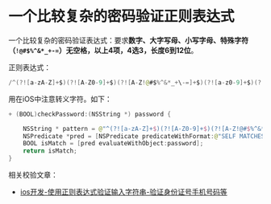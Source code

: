 # 一个比较复杂的密码验证正则表达式

一个比较复杂的密码验证表达式：要求**数字、大字写母、小写字母、特殊字符（`!@#$%^&*_+-=`）无空格，以上4项，4选3，长度6到12位**。

正则表达式：
```swift
/^(?![a-zA-Z]+$)(?![A-Z0-9]+$)(?![A-Z!@#$%^&*_+\-=]+$)(?![a-z0-9]+$)(?![a-z!@#$%^&*_+\-=]+$)(?![0-9!@#$%^&*_+\-=]+$)[a-zA-Z0-9!@#$%^&*_+\-=]{6,12}/
```
用在iOS中注意转义字符。如下：
```swift
+ (BOOL)checkPassword:(NSString *) password {

    NSString * pattern = @"^(?![a-zA-Z]+$)(?![A-Z0-9]+$)(?![A-Z!@#$%^&*_+\\-=]+$)(?![a-z0-9]+$)(?![a-z!@#$%^&*_+\\-=]+$)(?![0-9!@#$%^&*_+\\-=]+$)[a-zA-Z0-9!@#$%^&*_+\\-=]{8,18}$";
    NSPredicate *pred = [NSPredicate predicateWithFormat:@"SELF MATCHES %@", pattern];
    BOOL isMatch = [pred evaluateWithObject:password];
    return isMatch;
}
```

相关校验文章：
- [ios开发-使用正则表达式验证输入字符串-验证身份证号手机号码等](ios开发-使用正则表达式验证输入字符串-验证身份证号手机号码等)